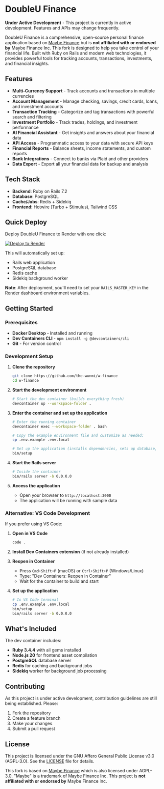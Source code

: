 # DoubleU Finance

**Under Active Development** - This project is currently in active development. Features and APIs may change frequently.

DoubleU Finance is a comprehensive, open-source personal finance application based on [Maybe Finance](https://github.com/maybe-finance/maybe) but is **not affiliated with or endorsed by** Maybe Finance Inc. This fork is designed to help you take control of your financial life. Built with Ruby on Rails and modern web technologies, it provides powerful tools for tracking accounts, transactions, investments, and financial insights.

## Features

- **Multi-Currency Support** - Track accounts and transactions in multiple currencies
- **Account Management** - Manage checking, savings, credit cards, loans, and investment accounts
- **Transaction Tracking** - Categorize and tag transactions with powerful search and filtering
- **Investment Portfolio** - Track trades, holdings, and investment performance
- **AI Financial Assistant** - Get insights and answers about your financial data
- **API Access** - Programmatic access to your data with secure API keys
- **Financial Reports** - Balance sheets, income statements, and custom reports
- **Bank Integrations** - Connect to banks via Plaid and other providers
- **Data Export** - Export all your financial data for backup and analysis

## Tech Stack

- **Backend**: Ruby on Rails 7.2
- **Database**: PostgreSQL
- **Cache/Jobs**: Redis + Sidekiq
- **Frontend**: Hotwire (Turbo + Stimulus), Tailwind CSS

## Quick Deploy

Deploy DoubleU Finance to Render with one click:

[![Deploy to Render](https://render.com/images/deploy-to-render-button.svg)](https://render.com/deploy?repo=https://github.com/the-wunmi/w-finance)

This will automatically set up:
- Rails web application
- PostgreSQL database
- Redis cache
- Sidekiq background worker

**Note**: After deployment, you'll need to set your `RAILS_MASTER_KEY` in the Render dashboard environment variables.

## Getting Started

### Prerequisites

- **Docker Desktop** - Installed and running
- **Dev Containers CLI** - `npm install -g @devcontainers/cli`
- **Git** - For version control

### Development Setup

1. **Clone the repository**
   ```bash
   git clone https://github.com/the-wunmi/w-finance
   cd w-finance
   ```

2. **Start the development environment**
   ```bash
   # Start the dev container (builds everything fresh)
   devcontainer up --workspace-folder .
   ```

3. **Enter the container and set up the application**
   ```bash
   # Enter the running container
   devcontainer exec --workspace-folder . bash

   # Copy the example environment file and customize as needed:
   cp .env.example .env.local

   # Set up the application (installs dependencies, sets up database, seeds data)
   bin/setup
   ```

4. **Start the Rails server**
   ```bash
   # Inside the container
   bin/rails server -b 0.0.0.0
   ```

5. **Access the application**
   - Open your browser to `http://localhost:3000`
   - The application will be running with sample data

### Alternative: VS Code Development

If you prefer using VS Code:

1. **Open in VS Code**
   ```bash
   code .
   ```

2. **Install Dev Containers extension** (if not already installed)

3. **Reopen in Container**
   - Press `Cmd+Shift+P` (macOS) or `Ctrl+Shift+P` (Windows/Linux)
   - Type: "Dev Containers: Reopen in Container"
   - Wait for the container to build and start

4. **Set up the application**
   ```bash
   # In VS Code terminal
   cp .env.example .env.local
   bin/setup
   bin/rails server -b 0.0.0.0
   ```

## What's Included

The dev container includes:

- **Ruby 3.4.4** with all gems installed
- **Node.js 20** for frontend asset compilation
- **PostgreSQL** database server
- **Redis** for caching and background jobs
- **Sidekiq** worker for background job processing

## Contributing

As this project is under active development, contribution guidelines are still being established. Please:

1. Fork the repository
2. Create a feature branch
3. Make your changes
4. Submit a pull request

## License

This project is licensed under the GNU Affero General Public License v3.0 (AGPL-3.0). See the [LICENSE](LICENSE) file for details.

This fork is based on [Maybe Finance](https://github.com/maybe-finance/maybe) which is also licensed under AGPL-3.0. "Maybe" is a trademark of Maybe Finance Inc. This project is **not affiliated with or endorsed by** Maybe Finance Inc.
